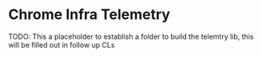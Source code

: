 # Chrome Infra Telemetry

TODO: This a placeholder to establish a folder to build the telemtry lib, this
will be filled out in follow up CLs
